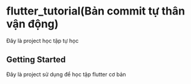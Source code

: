 # flutter_tutorial(Bản commit tự thân vận động)

Đây là project học tập tự học

## Getting Started

Đây là project sử dụng để học tập flutter cơ bản


